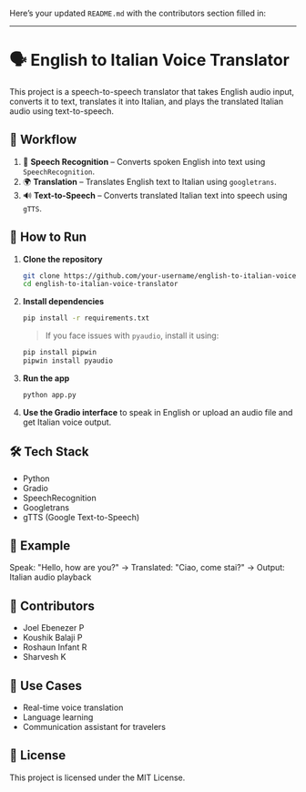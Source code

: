 Here’s your updated `README.md` with the contributors section filled in:

---

# 🗣️ English to Italian Voice Translator

This project is a speech-to-speech translator that takes English audio input, converts it to text, translates it into Italian, and plays the translated Italian audio using text-to-speech.

## 🔄 Workflow

1. 🎤 **Speech Recognition** – Converts spoken English into text using `SpeechRecognition`.
2. 🌍 **Translation** – Translates English text to Italian using `googletrans`.
3. 🔊 **Text-to-Speech** – Converts translated Italian text into speech using `gTTS`.

## 🚀 How to Run

1. **Clone the repository**

   ```bash
   git clone https://github.com/your-username/english-to-italian-voice-translator.git
   cd english-to-italian-voice-translator
   ```

2. **Install dependencies**

   ```bash
   pip install -r requirements.txt
   ```

   > If you face issues with `pyaudio`, install it using:

   ```bash
   pip install pipwin
   pipwin install pyaudio
   ```

3. **Run the app**

   ```bash
   python app.py
   ```

4. **Use the Gradio interface** to speak in English or upload an audio file and get Italian voice output.

## 🛠️ Tech Stack

* Python
* Gradio
* SpeechRecognition
* Googletrans
* gTTS (Google Text-to-Speech)

## 📄 Example

Speak: "Hello, how are you?"
→ Translated: "Ciao, come stai?"
→ Output: Italian audio playback

## 👥 Contributors

* Joel Ebenezer P
* Koushik Balaji P
* Roshaun Infant R
* Sharvesh K

## 📌 Use Cases

* Real-time voice translation
* Language learning
* Communication assistant for travelers

## 📃 License

This project is licensed under the MIT License.
